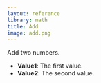 ```yaml
---
layout: reference
library: math
title: Add
image: add.png
---
```

Add two numbers.

* **Value1**: The first value.
* **Value2**: The second value.
